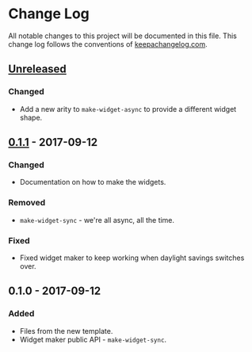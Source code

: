 # Change Log
All notable changes to this project will be documented in this file. This change log follows the conventions of [keepachangelog.com](http://keepachangelog.com/).

## [Unreleased]
### Changed
- Add a new arity to `make-widget-async` to provide a different widget shape.

## [0.1.1] - 2017-09-12
### Changed
- Documentation on how to make the widgets.

### Removed
- `make-widget-sync` - we're all async, all the time.

### Fixed
- Fixed widget maker to keep working when daylight savings switches over.

## 0.1.0 - 2017-09-12
### Added
- Files from the new template.
- Widget maker public API - `make-widget-sync`.

[Unreleased]: https://github.com/your-name/congo/compare/0.1.1...HEAD
[0.1.1]: https://github.com/your-name/congo/compare/0.1.0...0.1.1
